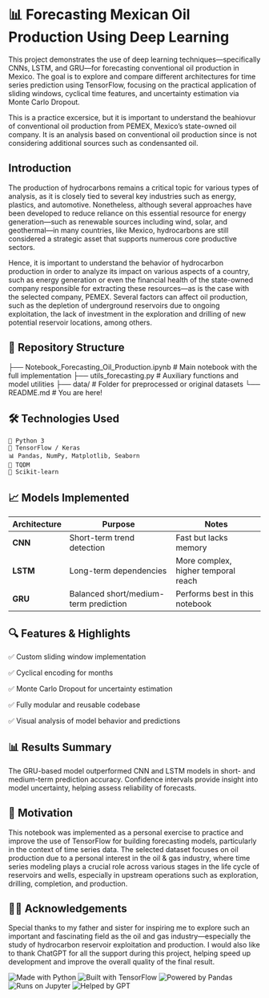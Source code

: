 #  📊 Forecasting Mexican Oil Production Using Deep Learning

This project demonstrates the use of deep learning techniques—specifically CNNs, LSTM, and GRU—for forecasting conventional oil production in Mexico. The goal is to explore and compare different architectures for time series prediction using TensorFlow, focusing on the practical application of sliding windows, cyclical time features, and uncertainty estimation via Monte Carlo Dropout.

This is a practice excersice, but it is important to understand the beahiovur of conventional oil production from PEMEX, Mexico’s state-owned oil company. It is an analysis based on conventional oil production since is not considering additional sources such as condensanted oil.

## Introduction

The production of hydrocarbons remains a critical topic for various types of analysis, as it is closely tied to several key industries such as energy, plastics, and automotive. Nonetheless, although several approaches have been developed to reduce reliance on this essential resource for energy generation—such as renewable sources including wind, solar, and geothermal—in many countries, like Mexico, hydrocarbons are still considered a strategic asset that supports numerous core productive sectors.

Hence, it is important to understand the behavior of hydrocarbon production in order to analyze its impact on various aspects of a country, such as energy generation or even the financial health of the state-owned company responsible for extracting these resources—as is the case with the selected company, PEMEX. Several factors can affect oil production, such as the depletion of underground reservoirs due to ongoing exploitation, the lack of investment in the exploration and drilling of new potential reservoir locations, among others.

## 📁 Repository Structure

├── Notebook_Forecasting_Oil_Production.ipynb  # Main notebook with the full implementation
├── utils_forecasting.py                       # Auxiliary functions and model utilities
├── data/                                      # Folder for preprocessed or original datasets
└── README.md                                  # You are here!

## 🛠️ Technologies Used

    🐍 Python 3
    🔮 TensorFlow / Keras
    📊 Pandas, NumPy, Matplotlib, Seaborn
    🔁 TQDM
    🧪 Scikit-learn

## 📈 Models Implemented

| Architecture | Purpose                              | Notes                                 |
|--------------|--------------------------------------|---------------------------------------|
| **CNN**      | Short-term trend detection           | Fast but lacks memory                 |
| **LSTM**     | Long-term dependencies               | More complex, higher temporal reach   |
| **GRU**      | Balanced short/medium-term prediction| Performs best in this notebook        |

## 🔍 Features & Highlights

✅ Custom sliding window implementation

✅ Cyclical encoding for months

✅ Monte Carlo Dropout for uncertainty estimation

✅ Fully modular and reusable codebase

✅ Visual analysis of model behavior and predictions

## 📊 Results Summary

The GRU-based model outperformed CNN and LSTM models in short- and medium-term prediction accuracy. Confidence intervals provide insight into model uncertainty, helping assess reliability of forecasts.

## 🎯 Motivation

This notebook was implemented as a personal exercise to practice and improve the use of TensorFlow for building forecasting models, particularly in the context of time series data. The selected dataset focuses on oil production due to a personal interest in the oil & gas industry, where time series modeling plays a crucial role across various stages in the life cycle of reservoirs and wells, especially in upstream operations such as exploration, drilling, completion, and production.

## 🙏🏽 Acknowledgements

Special thanks to my father and sister for inspiring me to explore such an important and fascinating field as the oil and gas industry—especially the study of hydrocarbon reservoir exploitation and production. I would also like to thank ChatGPT for all the support during this project, helping speed up development and improve the overall quality of the final result.


![Made with Python](https://img.shields.io/badge/Made%20with-Python-3776AB?logo=python&logoColor=white)
![Built with TensorFlow](https://img.shields.io/badge/Built%20with-TensorFlow-FF6F00?logo=tensorflow&logoColor=white)
![Powered by Pandas](https://img.shields.io/badge/Powered%20by-Pandas-150458?logo=pandas&logoColor=white)
![Runs on Jupyter](https://img.shields.io/badge/Runs%20on-Jupyter-F37626?logo=jupyter&logoColor=white)
![Helped by GPT](https://img.shields.io/badge/Helped%20by-ChatGPT-10a37f?logo=openai&logoColor=white)

